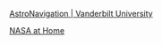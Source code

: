 
[AstroNavigation | Vanderbilt University](https://my.vanderbilt.edu/astronav/)



[NASA at Home](https://www.nasa.gov/specials/nasaathome/)
